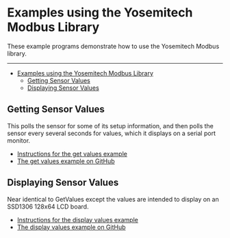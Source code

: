 # Examples using the Yosemitech Modbus Library<!-- {#page_the_examples} -->

These example programs demonstrate how to use the Yosemitech Modbus library.

___

[//]: # ( Start GitHub Only )

- [Examples using the Yosemitech Modbus Library](#examples-using-the-yosemitech-modbus-library)
  - [Getting Sensor Values](#getting-sensor-values)
  - [Displaying Sensor Values](#displaying-sensor-values)

[//]: # ( End GitHub Only )

[//]: # ( @tableofcontents )

[//]: # ( @m_footernavigation )

## Getting Sensor Values<!-- {#examples_get_values} -->

This polls the sensor for some of its setup information, and then polls the sensor every several seconds for values, which it displays on a serial port monitor.

- [Instructions for the get values example](https://envirodiy.github.io/YosemitechModbus/example_get_values.html)
- [The get values example on GitHub](https://github.com/EnviroDIY/YosemitechModbus/tree/master/examples/GetValues)

## Displaying Sensor Values<!-- {#examples_display_values} -->

Near identical to GetValues except the values are intended to display on an SSD1306 128x64 LCD board.

- [Instructions for the display values example](https://envirodiy.github.io/YosemitechModbus/example_display_values.html)
- [The display values example on GitHub](https://github.com/EnviroDIY/YosemitechModbus/tree/master/examples/DisplayValues)

[//]: # ( @m_innerpage{example_get_values} )
[//]: # ( @m_innerpage{example_display_values} )
